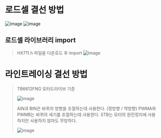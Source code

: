 # 로드셀 결선 방법
![image](https://user-images.githubusercontent.com/37334007/141078242-3a48a7d0-cde6-49de-849a-1e1b28f48a7f.png)
![image](https://user-images.githubusercontent.com/37334007/141078256-450aeddf-e222-4477-9d2a-46450a88a5f9.png)

## 로드셀 라이브러리 import
> HX711.h 파일을 다운로드 후 import
> ![image](https://user-images.githubusercontent.com/37334007/141078321-25a782c6-95b4-4242-bd4f-6aeed059198a.png)

# 라인트레이싱 결선 방법
> TB6612FNG 모터드라이브 기준
> 
> ![image](https://user-images.githubusercontent.com/37334007/141079531-05d169af-f7a3-4f5c-9f6c-ca1e4741c1f7.png)
> 
> AIN과 BIN은 바퀴의 방향을 조절하는데 사용한다. (정방향 / 역방향)
> PWMA와 PWMB는 바퀴의 세기를 조절하는데 사용한다.
> STB는 모터의 완전정지에 사용하지만 사용하지 않아도 무방하다.
> 
> ![image](https://user-images.githubusercontent.com/37334007/141080347-0a801f15-aa1e-4b46-bfe8-139adb28470c.png)


